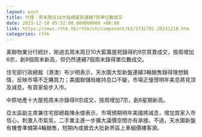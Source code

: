 ```yaml
---
layout: post
title: 代理：周末周日10大指標屋苑連續7周單位數成交
date: 2023-12-18 05:52:08.000000000 +08:00
link: https://news.rthk.hk/rthk/ch/component/k2/1732701-20231218.htm
categories: rthk
---
```


美聯物業分行統計，剛過去周末周日10大藍籌屋苑錄得約9宗買賣成交，按周增加6宗，創8個周末新高，但仍然連續7個周末錄得單位數成交。 

住宅部行政總裁（港澳）布少明表示，天水圍大型新盤連續3輪銷售錄得理想銷情，反映市場不乏購買力；美國聯儲局維持息口不變，市場正憧憬明年美息將見頂及減息，有買家偷步入市。

中原地產十大屋苑周末亦錄得9宗成交，按周增加7宗，創8星期新高。

亞太區副主席兼住宅部總裁陳永傑表示，市場預期明年美國將減息，增加買家入市信心，刺激入市氣氛，二手業主進一步擴大議價空間亦有承接。不過，天水圍新盤有機會準備第4輪銷售，短期內或搶去大批新界區上車細價樓客源。
